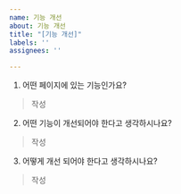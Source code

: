 ```yaml
---
name: 기능 개선
about: 기능 개선
title: "[기능 개선]"
labels: ''
assignees: ''

---
```

1. 어떤 페이지에 있는 기능인가요?
> 작성

2. 어떤 기능이 개선되어야 한다고 생각하시나요?
> 작성

3. 어떻게 개선 되어야 한다고 생각하시나요?
> 작성

